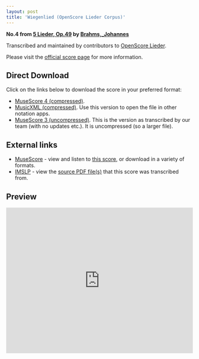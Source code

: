 ```yaml
---
layout: post
title: 'Wiegenlied (OpenScore Lieder Corpus)'
---
```


__No.4 from [5 Lieder, Op.49](https://fourscoreandmore.org/OpenScore/Brahms%2C_Johannes/5_Lieder%2C_Op.49/) by [Brahms,_Johannes](https://fourscoreandmore.org/OpenScore/Brahms%2C_Johannes)__

Transcribed and maintained by contributors to [OpenScore Lieder].

Please visit the [official score page] for more information.

[official score page]: https://musescore.com/openscore-lieder-corpus/scores/5701612
[OpenScore Lieder]: https://musescore.com/openscore-lieder-corpus

## Direct Download

Click on the links below to download the score in your preferred format:
- [MuseScore 4 (compressed)](https://fourscoreandmore.org/OpenScore/Brahms%2C_Johannes/5_Lieder%2C_Op.49/4_Wiegenlied.mscz).
- [MusicXML (compressed)](https://fourscoreandmore.org/OpenScore/Brahms%2C_Johannes/5_Lieder%2C_Op.49/4_Wiegenlied.mxl). Use this version to open the file in other notation apps.
- [MuseScore 3 (uncompressed)](https://raw.githubusercontent.com/OpenScore/Lieder/refs/heads/main/scores/Brahms%2C_Johannes/5_Lieder%2C_Op.49/4_Wiegenlied/lc5701612.mscx). This is the version as transcribed by our team (with no updates etc.). It is uncompressed (so a larger file).

## External links

- [MuseScore] - view and listen to [this score][MuseScore], or download in a variety of formats.
- [IMSLP] - view the [source PDF file(s)][IMSLP] that this score was transcribed from.

[MuseScore]: https://musescore.com/score/5701612
[IMSLP]: https://imslp.org/wiki/Special:ReverseLookup/81909

## Preview

<iframe width="100%" height="394" src="https://musescore.com/openscore-lieder-corpus/scores/5701612/embed" frameborder="0" allowfullscreen allow="autoplay; fullscreen"></iframe>
